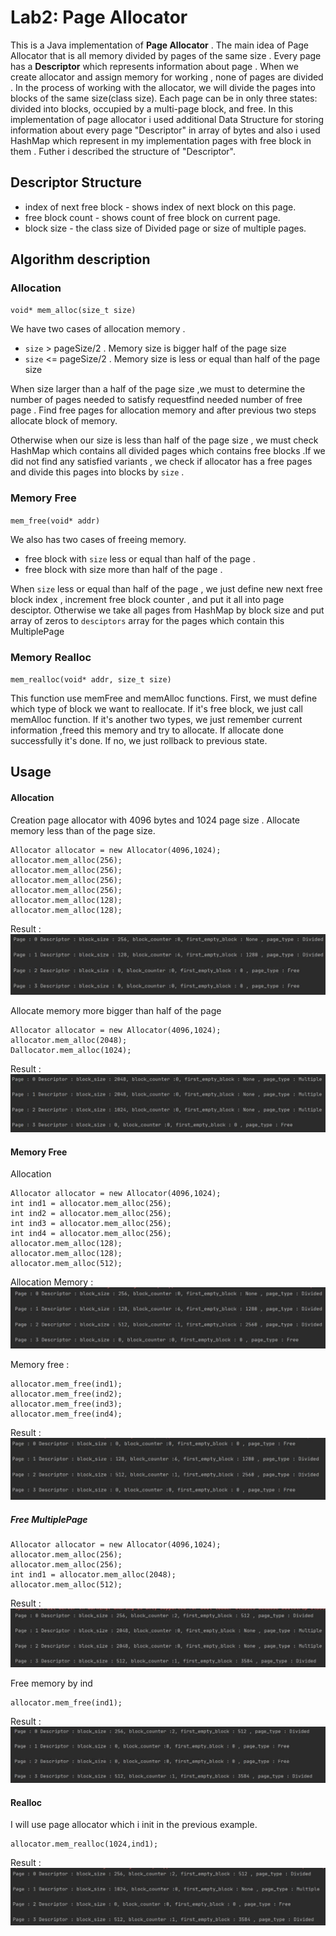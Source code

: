 # Lab2: Page Allocator
This is a Java implementation of **Page Allocator** . 
The main idea of  Page Allocator that is all memory divided by pages of the same size . 
Every page has a **Descriptor** which represents information about page .
When we create allocator and assign memory for working , none of pages are divided .
In the process of working with the allocator, we will divide the pages into blocks of the same size(class size).
Each page can be in only three states: divided into blocks, occupied by a multi-page block, and free.
In this implementation of page allocator i used additional 
Data Structure for storing information about every page "Descriptor" in array of bytes and also i used HashMap which represent in my implementation pages with free block in them .
Futher i described the structure of "Descriptor".

 
## Descriptor Structure

- index of next free block - shows  index of next block on this page.
- free block count  - shows count of free block on current page.
- block size - the class size of Divided page or size of multiple pages.   

## Algorithm description

### Allocation
`void* mem_alloc(size_t size)`

We have two cases of allocation memory .

- `size` > pageSize/2 . Memory size is bigger  half of the page size
- `size` <= pageSize/2   . Memory size is less or equal than half of the page size
    
When size larger than a half of the page size ,we must to determine the number of pages needed to satisfy requestfind needed number of free page . Find free pages for allocation memory and
 after previous two steps allocate block of memory.
 
 Otherwise when our size is less than half of the page size , we must check HashMap which contains all divided pages which contains free blocks
 .If we did not find any satisfied  variants , we check if allocator has a free pages and divide this pages into blocks by `size` .
 
### Memory Free

`mem_free(void* addr)`

We also has two cases of freeing memory.

- free block with `size` less or equal than half of the page .
- free block with size more than half of the page .

When `size` less or equal than half of the page , we just define new next free block index , increment free block counter , and put it all into page desciptor.
Otherwise we take all pages from HashMap by block size and put array of zeros to `desciptors` array for the pages which contain this MultiplePage 

### Memory Realloc

`mem_realloc(void* addr, size_t size)`


This function use memFree and memAlloc functions. 
First, we must define which type of block we want to reallocate. If it's free block, we just call memAlloc function. If it's another two types, we just remember current information ,freed this memory and try to allocate. 
If allocate done successfully it's done. If no, we just rollback to previous state.


## Usage
#### Allocation 
Creation page allocator with 4096 bytes and 1024 page size . Allocate memory less than of the page size. 

```
Allocator allocator = new Allocator(4096,1024);
allocator.mem_alloc(256);
allocator.mem_alloc(256);
allocator.mem_alloc(256);
allocator.mem_alloc(256);
allocator.mem_alloc(128);
allocator.mem_alloc(128);
```

Result : ![alt text](src/images/first.jpg)   

Allocate memory more bigger than half of the page
```
Allocator allocator = new Allocator(4096,1024);
allocator.mem_alloc(2048);
Dallocator.mem_alloc(1024);

```

Result : ![alt text](src/images/second.jpg)   


#### Memory Free
 Allocation
```
Allocator allocator = new Allocator(4096,1024);
int ind1 = allocator.mem_alloc(256);
int ind2 = allocator.mem_alloc(256);
int ind3 = allocator.mem_alloc(256);
int ind4 = allocator.mem_alloc(256);
allocator.mem_alloc(128);
allocator.mem_alloc(128);
allocator.mem_alloc(512);
```
Allocation Memory : ![alt text](src/images/third.jpg)   

Memory free : 
```
allocator.mem_free(ind1);
allocator.mem_free(ind2);
allocator.mem_free(ind3);
allocator.mem_free(ind4);
```

 Result : ![alt text](src/images/fourth.jpg)   
 
 
##### Free MultiplePage 
 
 ```
Allocator allocator = new Allocator(4096,1024);
allocator.mem_alloc(256);
allocator.mem_alloc(256);
int ind1 = allocator.mem_alloc(2048);
allocator.mem_alloc(512);
```
Result : ![alt text](src/images/Fifth.jpg)   


Free memory by ind

```
allocator.mem_free(ind1);
```

Result : ![alt text](src/images/Six.jpg)   


#### Realloc

I will use page allocator which i init in the previous example.

```
allocator.mem_realloc(1024,ind1);
```
Result : ![alt text](src/images/seven.jpg)   

